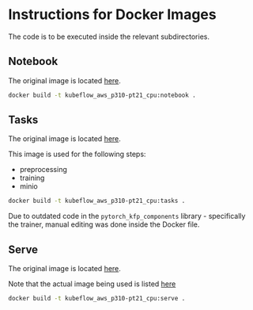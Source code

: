 
# Instructions for Docker Images

The code is to be executed inside the relevant subdirectories.
## Notebook
The original image is located [here](https://github.com/awslabs/kubeflow-manifests/blob/release-v1.7.0-aws-b1.0.3/components/notebook-dockerfiles/pytorch/cpu.Dockerfile).

```bash
docker build -t kubeflow_aws_p310-pt21_cpu:notebook .
```

## Tasks
The original image is located [here](https://github.com/kubeflow/pipelines/blob/master/samples/contrib/pytorch-samples/Dockerfile).

This image is used for the following steps:
- preprocessing
- training
- minio

```bash
docker build -t kubeflow_aws_p310-pt21_cpu:tasks .
```

Due to outdated code in the `pytorch_kfp_components` library - specifically the trainer, manual editing was done inside the Docker file.

## Serve

The original image is located [here](https://github.com/kubeflow/pipelines/blob/master/components/kserve/Dockerfile).

Note that the actual image being used is listed [here](https://quay.io/repository/aipipeline/kserve-component?tab=tags&tag=v0.11.1)

```bash
docker build -t kubeflow_aws_p310-pt21_cpu:serve .
```
